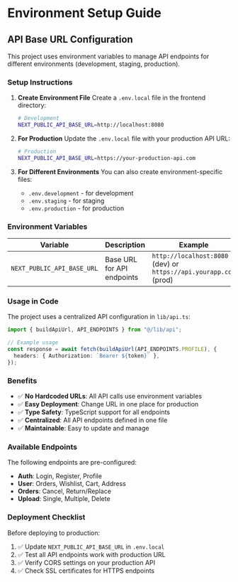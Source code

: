 # Environment Setup Guide

## API Base URL Configuration

This project uses environment variables to manage API endpoints for different environments (development, staging, production).

### Setup Instructions

1. **Create Environment File**
   Create a `.env.local` file in the frontend directory:

   ```bash
   # Development
   NEXT_PUBLIC_API_BASE_URL=http://localhost:8080
   ```

2. **For Production**
   Update the `.env.local` file with your production API URL:

   ```bash
   # Production
   NEXT_PUBLIC_API_BASE_URL=https://your-production-api.com
   ```

3. **For Different Environments**
   You can also create environment-specific files:
   - `.env.development` - for development
   - `.env.staging` - for staging
   - `.env.production` - for production

### Environment Variables

| Variable                   | Description                | Example                                                           |
| -------------------------- | -------------------------- | ----------------------------------------------------------------- |
| `NEXT_PUBLIC_API_BASE_URL` | Base URL for API endpoints | `http://localhost:8080` (dev) or `https://api.yourapp.com` (prod) |

### Usage in Code

The project uses a centralized API configuration in `lib/api.ts`:

```typescript
import { buildApiUrl, API_ENDPOINTS } from "@/lib/api";

// Example usage
const response = await fetch(buildApiUrl(API_ENDPOINTS.PROFILE), {
  headers: { Authorization: `Bearer ${token}` },
});
```

### Benefits

- ✅ **No Hardcoded URLs**: All API calls use environment variables
- ✅ **Easy Deployment**: Change URL in one place for production
- ✅ **Type Safety**: TypeScript support for all endpoints
- ✅ **Centralized**: All API endpoints defined in one file
- ✅ **Maintainable**: Easy to update and manage

### Available Endpoints

The following endpoints are pre-configured:

- **Auth**: Login, Register, Profile
- **User**: Orders, Wishlist, Cart, Address
- **Orders**: Cancel, Return/Replace
- **Upload**: Single, Multiple, Delete

### Deployment Checklist

Before deploying to production:

1. ✅ Update `NEXT_PUBLIC_API_BASE_URL` in `.env.local`
2. ✅ Test all API endpoints work with production URL
3. ✅ Verify CORS settings on your production API
4. ✅ Check SSL certificates for HTTPS endpoints
